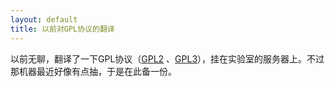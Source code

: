 ```yaml
---
layout: default
title: 以前对GPL协议的翻译
---
```


以前无聊，翻译了一下GPL协议（[GPL2](/something-else/gpl2.html) 、[GPL3](/something-else/gpl3.html)），挂在实验室的服务器上。不过那机器最近好像有点抽，于是在此备一份。